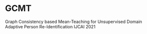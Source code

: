 # GCMT
Graph Consistency based Mean-Teaching for Unsupervised Domain Adaptive Person Re-Identification
IJCAI 2021
